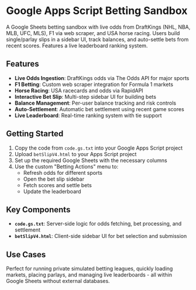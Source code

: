 # Google Apps Script Betting Sandbox

A Google Sheets betting sandbox with live odds from DraftKings (NHL, NBA, MLB, UFC, MLS), F1 via web scraper, and USA horse racing. Users build single/parlay slips in a sidebar UI, track balances, and auto-settle bets from recent scores. Features a live leaderboard ranking system.

## Features

- **Live Odds Ingestion**: DraftKings odds via The Odds API for major sports
- **F1 Betting**: Custom web scraper integration for Formula 1 markets
- **Horse Racing**: USA racecards and odds via RapidAPI
- **Interactive Bet Slip**: Multi-step sidebar UI for building bets
- **Balance Management**: Per-user balance tracking and risk controls
- **Auto-Settlement**: Automatic bet settlement using recent game scores
- **Live Leaderboard**: Real-time ranking system with tie support

## Getting Started

1. Copy the code from `code.gs.txt` into your Google Apps Script project
2. Upload `betSlipV4.html` to your Apps Script project
3. Set up the required Google Sheets with the necessary columns
4. Use the custom "Betting Actions" menu to:
   - Refresh odds for different sports
   - Open the bet slip sidebar
   - Fetch scores and settle bets
   - Update the leaderboard

## Key Components

- **`code.gs.txt`**: Server-side logic for odds fetching, bet processing, and settlement
- **`betSlipV4.html`**: Client-side sidebar UI for bet selection and submission

## Use Cases

Perfect for running private simulated betting leagues, quickly loading markets, placing parlays, and managing live leaderboards - all within Google Sheets without external databases. 
